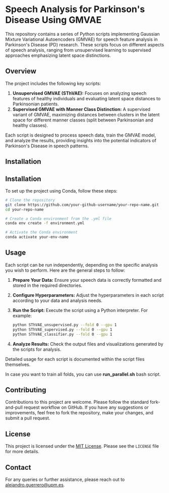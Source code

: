 # Speech Analysis for Parkinson's Disease Using GMVAE

This repository contains a series of Python scripts implementing Gaussian Mixture Variational Autoencoders (GMVAE) for speech feature analysis in Parkinson's Disease (PD) research. These scripts focus on different aspects of speech analysis, ranging from unsupervised learning to supervised approaches emphasizing latent space distinctions.

## Overview

The project includes the following key scripts:

1. **Unsupervised GMVAE (SThVAE):** Focuses on analyzing speech features of healthy individuals and evaluating latent space distances to Parkinsonian patients.
2. **Supervised GMVAE with Manner Class Distinction:** A supervised variant of GMVAE, maximizing distances between clusters in the latent space for different manner classes (split between Parkinsonian and healthy classes).

Each script is designed to process speech data, train the GMVAE model, and analyze the results, providing insights into the potential indicators of Parkinson's Disease in speech patterns.

## Installation

## Installation

To set up the project using Conda, follow these steps:

```bash
# Clone the repository
git clone https://github.com/your-github-username/your-repo-name.git
cd your-repo-name

# Create a Conda environment from the .yml file
conda env create -f environment.yml

# Activate the Conda environment
conda activate your-env-name
```

## Usage

Each script can be run independently, depending on the specific analysis you wish to perform. Here are the general steps to follow:

1. **Prepare Your Data:** Ensure your speech data is correctly formatted and stored in the required directories.
2. **Configure Hyperparameters:** Adjust the hyperparameters in each script according to your data and analysis needs.
3. **Run the Script:** Execute the script using a Python interpreter. For example:

   ```bash
   python SThVAE_unsupervised.py --fold 0 --gpu 1
   python SThVAE_supervised.py --fold 0 --gpu 1
   python SThVAE_classifier.py --fold 0 --gpu 1
   ```

4. **Analyze Results:** Check the output files and visualizations generated by the scripts for analysis.

Detailed usage for each script is documented within the script files themselves.

In case you want to train all folds, you can use __run_parallel.sh__ bash script.

## Contributing

Contributions to this project are welcome. Please follow the standard fork-and-pull request workflow on GitHub. If you have any suggestions or improvements, feel free to fork the repository, make your changes, and submit a pull request.

## License

This project is licensed under the [MIT License](LICENSE). Please see the `LICENSE` file for more details.

## Contact

For any queries or further assistance, please reach out to [alejandro.guerrero@upm.es](mailto:alejandro.guerrero@upm.es).
